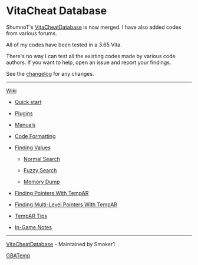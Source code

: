 # VitaCheat Database #

ShumnoT's [VitaCheatDatabase](https://github.com/ShumnoT/VitaCheatDatabase) is now merged. I have also added codes from various forums.

All of my codes have been tested in a 3.65 Vita.	

There's no way I can test all the existing codes made by various code authors. If you want to help, open an issue and report your findings.

See the [changelog](https://github.com/r0ah/vitacheat/blob/master/CHANGELOG.md) for any changes.

***	

[Wiki](https://github.com/r0ah/vitacheat/wiki)

* [Quick start](https://github.com/r0ah/vitacheat/wiki/Quick-start)

* [Plugins](https://github.com/r0ah/vitacheat/wiki/Plugins)

* [Manuals](https://github.com/r0ah/vitacheat/wiki/Manuals)

* [Code Formatting](https://github.com/r0ah/vitacheat/wiki/Code-Formatting)

* [Finding Values](https://github.com/r0ah/vitacheat/wiki/Finding-Values)

   *  [Normal Search](https://github.com/r0ah/vitacheat/wiki/Finding-Values--Normal-Search)

   *  [Fuzzy Search](https://github.com/r0ah/vitacheat/wiki/Finding-Values--Fuzzy-Search)

   *  [Memory Dump](https://github.com/r0ah/vitacheat/wiki/Finding-Values--Memory-Dump)

* [Finding Pointers With TempAR](https://github.com/r0ah/vitacheat/wiki/Finding-Pointers-With-TempAR)

* [Finding Multi-Level Pointers With TempAR](https://github.com/r0ah/vitacheat/wiki/Finding-Multi-Level-Pointers-With-TempAR)

* [TempAR Tips](https://github.com/r0ah/vitacheat/wiki/TempAR-Tips)

* [In-Game Notes](https://github.com/r0ah/vitacheat/wiki/In-Game-Notes)

***	

[VitaCheatDatabase](https://github.com/ShumnoT/VitaCheatDatabase) - Maintained by Smoker1

[GBATemp](https://gbatemp.net/threads/vitacheat-finalcheat-database.485343/)
